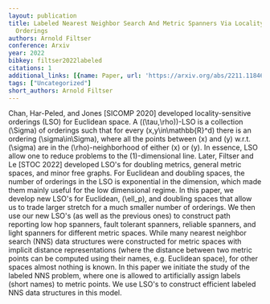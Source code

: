 ```yaml
---
layout: publication
title: Labeled Nearest Neighbor Search And Metric Spanners Via Locality Sensitive
  Orderings
authors: Arnold Filtser
conference: Arxiv
year: 2022
bibkey: filtser2022labeled
citations: 1
additional_links: [{name: Paper, url: 'https://arxiv.org/abs/2211.11846'}]
tags: ["Uncategorized"]
short_authors: Arnold Filtser
---
```

Chan, Har-Peled, and Jones [SICOMP 2020] developed locality-sensitive
orderings (LSO) for Euclidean space. A \((\tau,\rho)\)-LSO is a collection
\(\Sigma\) of orderings such that for every \(x,y\in\mathbb\{R\}^d\) there is an
ordering \(\sigma\in\Sigma\), where all the points between \(x\) and \(y\) w.r.t.
\(\sigma\) are in the \(\rho\)-neighborhood of either \(x\) or \(y\). In essence, LSO
allow one to reduce problems to the \(1\)-dimensional line. Later, Filtser and Le
[STOC 2022] developed LSO's for doubling metrics, general metric spaces, and
minor free graphs. For Euclidean and doubling spaces, the number of orderings
in the LSO is exponential in the dimension, which made them mainly useful for
the low dimensional regime. In this paper, we develop new LSO's for Euclidean,
\(\ell_p\), and doubling spaces that allow us to trade larger stretch for a much
smaller number of orderings. We then use our new LSO's (as well as the previous
ones) to construct path reporting low hop spanners, fault tolerant spanners,
reliable spanners, and light spanners for different metric spaces. While many
nearest neighbor search (NNS) data structures were constructed for metric
spaces with implicit distance representations (where the distance between two
metric points can be computed using their names, e.g. Euclidean space), for
other spaces almost nothing is known. In this paper we initiate the study of
the labeled NNS problem, where one is allowed to artificially assign labels
(short names) to metric points. We use LSO's to construct efficient labeled NNS
data structures in this model.